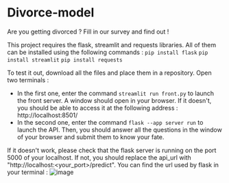 # Divorce-model
Are you getting divorced ? Fill in our survey and find out !

This project requires the flask, streamlit and requests libraries. All of them can be installed using the following commands :
```pip install flask```
```pip install streamlit```
```pip install requests```

To test it out, download all the files and place them in a repository. Open two terminals :
- In the first one, enter the command ```streamlit run front.py``` to launch the front server. A window should open in your browser. If it doesn't, you should be able to access it at the following address : http://localhost:8501/
- In the second one, enter the command ```flask --app server run``` to launch the API.
Then, you should answer all the questions in the window of your browser and submit them to know your fate.

If it doesn't work, please check that the flask server is running on the port 5000 of your localhost. If not, you should replace the api_url with "http://localhost:<your_port>/predict".
You can find the url used by flask in your terminal :
![image](https://github.com/loubruness/Divorce-model/assets/94390007/4e64eaad-13ba-426d-86bb-a5ad8c17a9bf)
